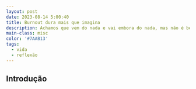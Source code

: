 ```yaml
---
layout: post
date: 2023-08-14 5:00:40
title: Burnout dura mais que imagina
description: Achamos que vem do nada e vai embora do nada, mas não é bem assim.
main-class: misc
color: '#7AAB13'
tags:
  - vida
  - reflexão
---
```


## Introdução


